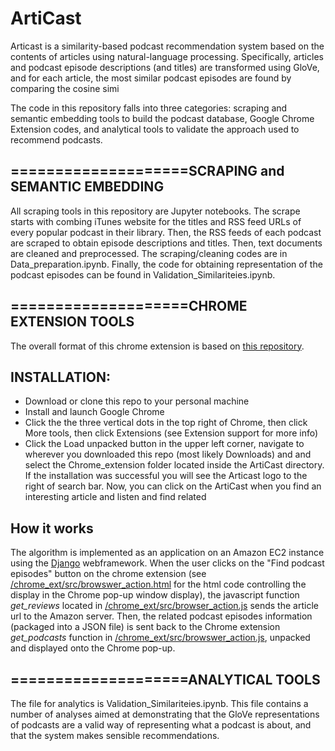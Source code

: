 # ArtiCast

Articast is a similarity-based podcast recommendation system based on the contents of articles using natural-language processing. Specifically, articles and podcast episode descriptions (and titles) are transformed using GloVe, and for each article, the most similar podcast episodes are found by comparing the cosine simi

The code in this repository falls into three categories: scraping  and semantic embedding tools to build the podcast database, Google Chrome Extension codes, and analytical tools to validate the approach used to recommend podcasts.

## ====================SCRAPING and SEMANTIC EMBEDDING

All scraping tools in this repository are Jupyter notebooks. The scrape starts with combing iTunes website for the titles and RSS feed URLs of every popular podcast in their library. Then, the RSS feeds of each podcast are scraped to obtain episode descriptions and titles.  Then, text documents are cleaned and preprocessed. The scraping/cleaning codes are in Data_preparation.ipynb. Finally, the code for obtaining representation of the podcast episodes can be found in Validation_Similariteies.ipynb.

## ====================CHROME EXTENSION TOOLS

The overall format of this chrome extension is based on [this repository](https://github.com/jiananarthurli/insight_chrome_extension). 

## INSTALLATION:
* Download or clone this repo to your personal machine
* Install and launch Google Chrome
* Click the the three vertical dots in the top right of Chrome, then click More tools, then click Extensions (see Extension support for more info)
* Click the Load unpacked button in the upper left corner, navigate to wherever you downloaded this repo (most likely Downloads) and and select the Chrome_extension folder located inside the ArtiCast directory. If the installation was successful you will see the Articast logo to the right of search bar. Now, you can click on the ArtiCast when you find an interesting article and listen  and find related 

## How it works
The algorithm is implemented as an application on an Amazon EC2 instance using the [Django](https://www.djangoproject.com/start/overview/) webframework.
When the user clicks on the "Find podcast episodes" button on the chrome extension (see [/chrome\_ext/src/browswer\_action.html](https://github.com/alxdroR/foodTalk/blob/master/chrome_ext/src/browser_action/browser_action.html) 
for the html code controlling the display in the Chrome pop-up window display), the javascript function _get\_reviews_ located 
in [/chrome\_ext/src/browser\_action.js](https://github.com/MohsenGhassemi/ArtiCast/blob/master/Chrome_extension/src/browser_action/browser_action.js) sends 
the article url to the Amazon server. Then, the related podcast episodes information (packaged into a JSON file) is sent back to the Chrome extension _get\_podcasts_ function in [/chrome\_ext/src/browswer\_action.js](https://github.com/MohsenGhassemi/ArtiCast/blob/master/Chrome_extension/src/browser_action/browser_action.js), 
unpacked and displayed onto the Chrome pop-up.

## ====================ANALYTICAL TOOLS

The  file for analytics is Validation_Similariteies.ipynb. This file contains a number of analyses aimed at demonstrating that the GloVe representations of podcasts are a valid way of representing what a podcast is about, and that the system makes sensible recommendations.
